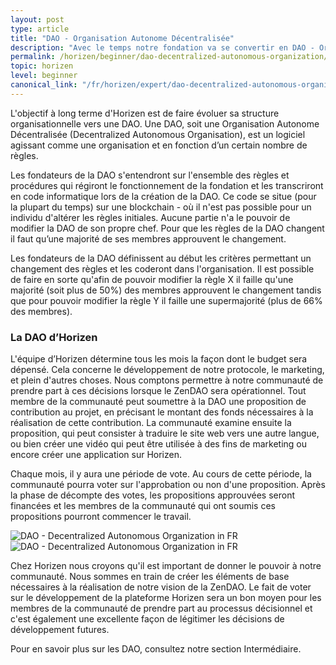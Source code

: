 ```yaml
---
layout: post
type: article
title: "DAO - Organisation Autonome Décentralisée"
description: "Avec le temps notre fondation va se convertir en DAO - Organisation Autonome Décentralisée. Nous définissons ce terme dans cet article."
permalink: /horizen/beginner/dao-decentralized-autonomous-organization/
topic: horizen
level: beginner
canonical_link: "/fr/horizen/expert/dao-decentralized-autonomous-organization/"
---
```


L'objectif à long terme d'Horizen est de faire évoluer sa structure organisationnelle vers une DAO. Une DAO, soit une Organisation Autonome Décentralisée (Decentralized Autonomous Organisation), est un logiciel agissant comme une organisation et en fonction d’un certain nombre de règles.

Les fondateurs de la DAO s'entendront sur l'ensemble des règles et procédures qui régiront le fonctionnement de la fondation et les transcriront en code informatique lors de la création de la DAO. Ce code se situe (pour la plupart du temps) sur une blockchain - où il n'est pas possible pour un individu d'altérer les règles initiales. Aucune partie n'a le pouvoir de modifier la DAO de son propre chef. Pour que les règles de la DAO changent il faut qu’une majorité de ses membres approuvent le changement.

Les fondateurs de la DAO définissent au début les critères permettant un changement des règles et les coderont dans l'organisation. Il est possible de faire en sorte qu'afin de pouvoir modifier la règle X il faille qu'une majorité (soit plus de 50%) des membres approuvent le changement tandis que pour pouvoir modifier la règle Y il faille une supermajorité (plus de 66% des membres).

### La DAO d’Horizen

L'équipe d’Horizen détermine tous les mois la façon dont le budget sera dépensé. Cela concerne le développement de notre protocole, le marketing, et plein d'autres choses. Nous comptons permettre à notre communauté de prendre part à ces décisions lorsque le ZenDAO sera opérationnel. Tout membre de la communauté peut soumettre à la DAO une proposition de contribution au projet, en précisant le montant des fonds nécessaires à la réalisation de cette contribution. La communauté examine ensuite la proposition, qui peut consister à traduire le site web vers une autre langue, ou bien créer une vidéo qui peut être utilisée à des fins de marketing ou encore créer une application sur Horizen. 

Chaque mois, il y aura une période de vote. Au cours de cette période, la communauté pourra voter sur l'approbation ou non d'une proposition. Après la phase de décompte des votes, les propositions approuvées seront financées et les membres de la communauté qui ont soumis ces propositions pourront commencer le travail.

![DAO - Decentralized Autonomous Organization in FR](/assets/post_files/horizen/beginner/dao-decentralized-autonomous-organization/FR_DAO_D.jpg)
![DAO - Decentralized Autonomous Organization in FR](/assets/post_files/horizen/beginner/dao-decentralized-autonomous-organization/FR_DAO_M.jpg)

Chez Horizen nous croyons qu'il est important de donner le pouvoir à notre communauté. Nous sommes en train de créer les éléments de base nécessaires à la réalisation de notre vision de la ZenDAO. Le fait de voter sur le développement de la plateforme Horizen sera un bon moyen pour les membres de la communauté de prendre part au processus décisionnel et c'est également une excellente façon de légitimer les décisions de développement futures.

Pour en savoir plus sur les DAO, consultez notre section Intermédiaire.
